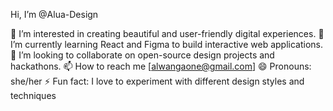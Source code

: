 Hi, I’m @Alua-Design

👀 I’m interested in creating beautiful and user-friendly digital experiences.
🌱 I’m currently learning React and Figma to build interactive web applications.
💞️ I’m looking to collaborate on open-source design projects and hackathons.
📫 How to reach me [alwangaone@gmail.com]
😄 Pronouns: she/her
⚡ Fun fact: I love to experiment with different design styles and techniques
<!---
Alua-Design/Alua-Design is a ✨ special ✨ repository because its `README.md` (this file) appears on your GitHub profile.
You can click the Preview link to take a look at your changes.
--->
